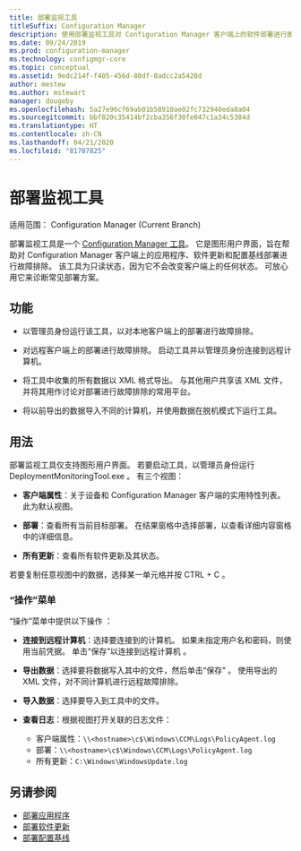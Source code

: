 ```yaml
---
title: 部署监视工具
titleSuffix: Configuration Manager
description: 使用部署监视工具对 Configuration Manager 客户端上的软件部署进行故障排除。
ms.date: 09/24/2019
ms.prod: configuration-manager
ms.technology: configmgr-core
ms.topic: conceptual
ms.assetid: 9edc214f-f405-456d-80df-8adcc2a5428d
author: mestew
ms.author: mstewart
manager: dougeby
ms.openlocfilehash: 5a27e96cf69ab01b58910ae02fc732940eda8a04
ms.sourcegitcommit: bbf820c35414bf2cba356f30fe047c1a34c5384d
ms.translationtype: HT
ms.contentlocale: zh-CN
ms.lasthandoff: 04/21/2020
ms.locfileid: "81707825"
---
```

# <a name="deployment-monitoring-tool"></a>部署监视工具

适用范围：  Configuration Manager (Current Branch)

部署监视工具是一个 [Configuration Manager 工具](tools.md)。 它是图形用户界面，旨在帮助对 Configuration Manager 客户端上的应用程序、软件更新和配置基线部署进行故障排除。 该工具为只读状态，因为它不会改变客户端上的任何状态。 可放心用它来诊断常见部署方案。


## <a name="features"></a>功能

- 以管理员身份运行该工具，以对本地客户端上的部署进行故障排除。  

- 对远程客户端上的部署进行故障排除。 启动工具并以管理员身份连接到远程计算机。  

- 将工具中收集的所有数据以 XML 格式导出。 与其他用户共享该 XML 文件，并将其用作讨论对部署进行故障排除的常用平台。  

- 将以前导出的数据导入不同的计算机，并使用数据在脱机模式下运行工具。   


## <a name="usage"></a>用法

部署监视工具仅支持图形用户界面。 若要启动工具，以管理员身份运行 DeploymentMonitoringTool.exe  。 有三个视图：  

- **客户端属性**：关于设备和 Configuration Manager 客户端的实用特性列表。 此为默认视图。   

- **部署**：查看所有当前目标部署。 在结果窗格中选择部署，以查看详细内容窗格中的详细信息。  

- **所有更新**：查看所有软件更新及其状态。  

若要复制任意视图中的数据，选择某一单元格并按 CTRL + C   。


### <a name="actions-menu"></a>“操作”菜单

“操作”菜单中提供以下操作  ：  

- **连接到远程计算机**：选择要连接到的计算机。 如果未指定用户名和密码，则使用当前凭据。 单击“保存”以连接到远程计算机  。  

- **导出数据**：选择要将数据写入其中的文件，然后单击“保存”  。 使用导出的 XML 文件，对不同计算机进行远程故障排除。  

- **导入数据**：选择要导入到工具中的文件。  

- **查看日志**：根据视图打开关联的日志文件：  
    - 客户端属性：`\\<hostname>\c$\Windows\CCM\Logs\PolicyAgent.log`
    - 部署：`\\<hostname>\c$\Windows\CCM\Logs\PolicyAgent.log`
    - 所有更新：`C:\Windows\WindowsUpdate.log`



## <a name="see-also"></a>另请参阅

- [部署应用程序](../../apps/deploy-use/deploy-applications.md)
- [部署软件更新](../../sum/deploy-use/deploy-software-updates.md)
- [部署配置基线](../../compliance/deploy-use/deploy-configuration-baselines.md)
